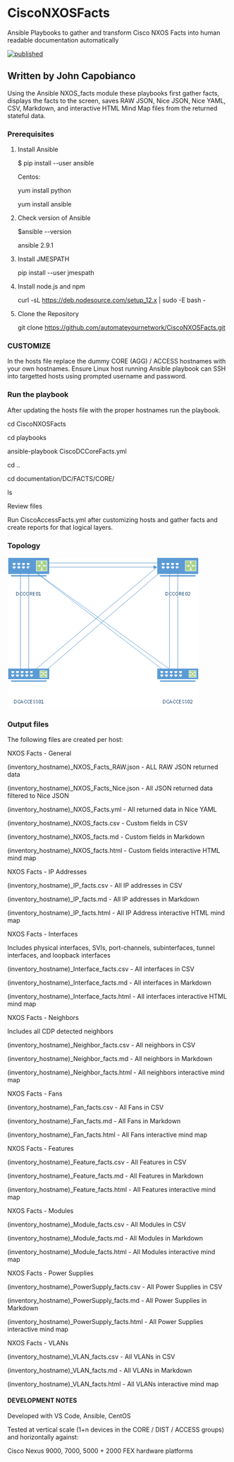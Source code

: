 # CiscoNXOSFacts

Ansible Playbooks to gather and transform Cisco NXOS Facts into human readable documentation automatically

[![published](https://static.production.devnetcloud.com/codeexchange/assets/images/devnet-published.svg)](https://developer.cisco.com/codeexchange/github/repo/automateyournetwork/CiscoNXOSFacts)

## Written by John Capobianco

Using the Ansible NXOS_facts module these playbooks first gather facts, displays the facts to the screen, saves RAW JSON, Nice JSON, Nice YAML, CSV, Markdown, and interactive HTML Mind Map files from the returned stateful data. 

### Prerequisites

1) Install Ansible

    $ pip install --user ansible

    Centos:

    yum install python

    yum install ansible

2) Check version of Ansible

    $ansible --version

    ansible 2.9.1

3) Install JMESPATH

    pip install --user jmespath

4) Install node.js and npm

    curl -sL https://deb.nodesource.com/setup_12.x | sudo -E bash -

5) Clone the Repository

    git clone https://github.com/automateyournetwork/CiscoNXOSFacts.git

### CUSTOMIZE

In the hosts file replace the dummy CORE (AGG) / ACCESS hostnames with your own hostnames.
Ensure Linux host running Ansible playbook can SSH into targetted hosts using prompted username and password.

### Run the playbook

After updating the hosts file with the proper hostnames run the playbook.

cd CiscoNXOSFacts

cd playbooks

ansible-playbook CiscoDCCoreFacts.yml

<answer prompts for credentials> 

<playbook gathers facts>

<playbook creates files>

cd ..

cd documentation/DC/FACTS/CORE/

ls

Review files

Run CiscoAccessFacts.yml after customizing hosts and gather facts and create reports for that logical layers.

### Topology

![Toplogy](/topology.png?raw=true")

### Output files

The following files are created per host:

NXOS Facts - General 

(inventory_hostname)_NXOS_Facts_RAW.json - ALL RAW JSON returned data

(inventory_hostname)_NXOS_Facts_Nice.json - All JSON returned data filtered to Nice JSON

(inventory_hostname)_NXOS_Facts.yml - All returned data in Nice YAML

(inventory_hostname)_NXOS_facts.csv - Custom fields in CSV

(inventory_hostname)_NXOS_facts.md - Custom fields in Markdown

(inventory_hostname)_NXOS_facts.html - Custom fields interactive HTML mind map

NXOS Facts - IP Addresses

(inventory_hostname)_IP_facts.csv - All IP addresses in CSV

(inventory_hostname)_IP_facts.md - All IP addresses in Markdown

(inventory_hostname)_IP_facts.html - All IP Address interactive HTML mind map

NXOS Facts - Interfaces

Includes physical interfaces, SVIs, port-channels, subinterfaces, tunnel interfaces, and loopback interfaces

(inventory_hostname)_Interface_facts.csv - All interfaces in CSV

(inventory_hostname)_Interface_facts.md - All interfaces in Markdown

(inventory_hostname)_Interface_facts.html - All interfaces interactive HTML mind map

NXOS Facts - Neighbors

Includes all CDP detected neighbors

(inventory_hostname)_Neighbor_facts.csv - All neighbors in CSV

(inventory_hostname)_Neighbor_facts.md - All neighbors in Markdown

(inventory_hostname)_Neighbor_facts.html - All neighbors interactive mind map

NXOS Facts - Fans

(inventory_hostname)_Fan_facts.csv - All Fans in CSV

(inventory_hostname)_Fan_facts.md - All Fans in Markdown

(inventory_hostname)_Fan_facts.html - All Fans interactive mind map

NXOS Facts - Features

(inventory_hostname)_Feature_facts.csv - All Features in CSV

(inventory_hostname)_Feature_facts.md - All Features in Markdown

(inventory_hostname)_Feature_facts.html - All Features interactive mind map

NXOS Facts - Modules

(inventory_hostname)_Module_facts.csv - All Modules in CSV

(inventory_hostname)_Module_facts.md - All Modules in Markdown

(inventory_hostname)_Module_facts.html - All Modules interactive mind map

NXOS Facts - Power Supplies

(inventory_hostname)_PowerSupply_facts.csv - All Power Supplies in CSV

(inventory_hostname)_PowerSupply_facts.md - All Power Supplies in Markdown

(inventory_hostname)_PowerSupply_facts.html - All Power Supplies interactive mind map

NXOS Facts - VLANs

(inventory_hostname)_VLAN_facts.csv - All VLANs in CSV

(inventory_hostname)_VLAN_facts.md - All VLANs in Markdown

(inventory_hostname)_VLAN_facts.html - All VLANs interactive mind map

#### DEVELOPMENT NOTES

Developed with VS Code, Ansible, CentOS

Tested at vertical scale (1+n devices in the CORE / DIST / ACCESS groups) and horizontally against:

Cisco Nexus 9000, 7000, 5000 + 2000 FEX hardware platforms
